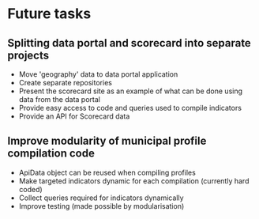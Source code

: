# Future tasks

## Splitting data portal and scorecard into separate projects

* Move 'geography' data to data portal application
* Create separate repositories
* Present the scorecard site as an example of what can be done using data from the data portal
* Provide easy access to code and queries used to compile indicators
* Provide an API for Scorecard data

## Improve modularity of municipal profile compilation code

* ApiData object can be reused when compiling profiles
* Make targeted indicators dynamic for each compilation \(currently hard coded\)
* Collect queries required for indicators dynamically
* Improve testing \(made possible by modularisation\)

